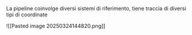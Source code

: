 La pipeline coinvolge diversi sistemi di riferimento, tiene traccia di diversi tipi di coordinate

![[Pasted image 20250324144820.png]]